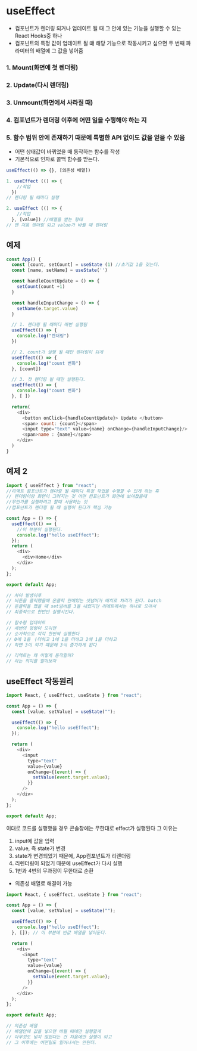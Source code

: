 # useEffect

- 컴포넌트가 렌더링 되거나 업데이트 될 때 그 안에 있는 기능을 실행할 수 있는 React Hooks중 하나
- 컴포넌트의 특정 값이 업데이트 될 떄 해당 기능으로 작동시키고 싶으면 두 번째 파라미터의 배열에 그 값을 넣어줌

### 1. Mount(화면에 첫 렌더링)

### 2. Update(다시 렌더링)

### 3. Unmount(화면에서 사라질 때)

### 4. 컴포넌트가 렌더링 이후에 어떤 일을 수행해야 하는 지

### 5. 함수 범위 안에 존재하기 때문에 특별한 API 없이도 값을 얻을 수 있음

- 어떤 상태값이 바뀌었을 때 동작하는 함수를 작성
- 기본적으로 인자로 콜백 함수를 받는다.

```javascript
useEffect(() => {}, [의존성 배열])
```

```javascript
1. useEffect (() => {
    //작업
  })
// 렌더링 될 때마다 실행

2. useEffect (() => {
    //작업
  }, [value]) //배열을 받는 형태
// 맨 처음 렌더링 되고 value가 바뀔 때 렌더링
```

## 예제

```javascript
const App() {
  const [count, setCount] = useState (1) //초기값 1을 갖는다.
  const [name, setName] = useState('')

  const handleCountUpdate = () => {
    setCount(count +1)
  }

  const handleInputChange = () => {
    setName(e.target.value)
  }

  // 1. 렌더링 될 때마다 매번 실행됨
  useEffect(() => {
    console.log("렌더링")
  })

  // 2. count가 실행 될 때만 렌더링이 되게
  useEffect(() => {
    console.log("count 변화")
  }, [count])

  // 3. 첫 렌더링 될 때만 실행된다.
  useEffect(() => {
    console.log("count 변화")
  }, [ ])

  return(
    <div>
      <button onClick={handleCountUpdate}> Update </button>
      <span> count: {count}</span>
      <input type="text" value={name} onChange={handleInputChange}/>
      <span>name : {name}</span>
    </div>
  )
}
```

## 예제 2

```javascript
import { useEffect } from "react";
//리액트 컴포넌트가 렌더링 될 때마다 특정 작업을 수행할 수 있게 하는 훅
// 렌더링이랑 화면이 그려지는 것 어떤 컴포넌트가 화면에 보여졌을때
//무언가를 실행하려고 할때 사용하는 것
//컴포넌트가 렌더링 될 때 실행이 된다가 핵심 기능

const App = () => {
  useEffect(() => {
    //이 부분이 실행된다.
    console.log("hello useEffect");
  });
  return (
    <div>
      <div>Home</div>
    </div>
  );
};

export default App;

// 차이 발생이후
// 버튼을 클릭했을때 온클릭 안에있는 셋넘버가 배치로 처리가 된다. batch
// 온클릭을 했을 때 set넘버를 3을 내렸지만 리에트에서는 하나로 모아서
// 최종적으로 한번만 실행시킨다.

// 함수형 업데이트
// 세번의 명령이 모이면
// 순가척으로 각각 한번씩 실행한다
// 0에 1을 ㅓ더하고 1에 1을 더하고 2에 1을 더하고
// 하면 3이 되기 떄문에 3식 증가하게 된다

// 리엑트는 왜 이렇게 동작할까?
// 라는 의미를 알아보자
```

## useEffect 작동원리

```javascript
import React, { useEffect, useState } from "react";

const App = () => {
  const [value, setValue] = useState("");

  useEffect(() => {
    console.log("hello useEffect");
  });

  return (
    <div>
      <input
        type="text"
        value={value}
        onChange={(event) => {
          setValue(event.target.value);
        }}
      />
    </div>
  );
};

export default App;
```

이대로 코드를 실행했을 경우 콘솔창에는 무한대로 effect가 실행된다 그 이유는

1. input에 값을 입력
2. value, 즉 state가 변경
3. state가 변경되었기 때문에, App컴포넌트가 리렌더링
4. 리렌더링이 되었기 때문에 useEffect가 다시 실행
5. 1번과 4번의 무과정이 무한대로 순환

- 의존성 배열로 해결이 가능

```javascript
import React, { useEffect, useState } from "react";

const App = () => {
  const [value, setValue] = useState("");

  useEffect(() => {
    console.log("hello useEffect");
  }, []); // 이 부분에 빈값 배열을 넣어둔다.

  return (
    <div>
      <input
        type="text"
        value={value}
        onChange={(event) => {
          setValue(event.target.value);
        }}
      />
    </div>
  );
};

export default App;

// 의존성 배열
// 배열안에 값을 넣으면 바뀔 때에만 실행할게
// 아무것도 넣지 않았다는 건 처음에만 실행이 되고
// 그 이후에는 어떤일도 일어나서는 안된다.
```
